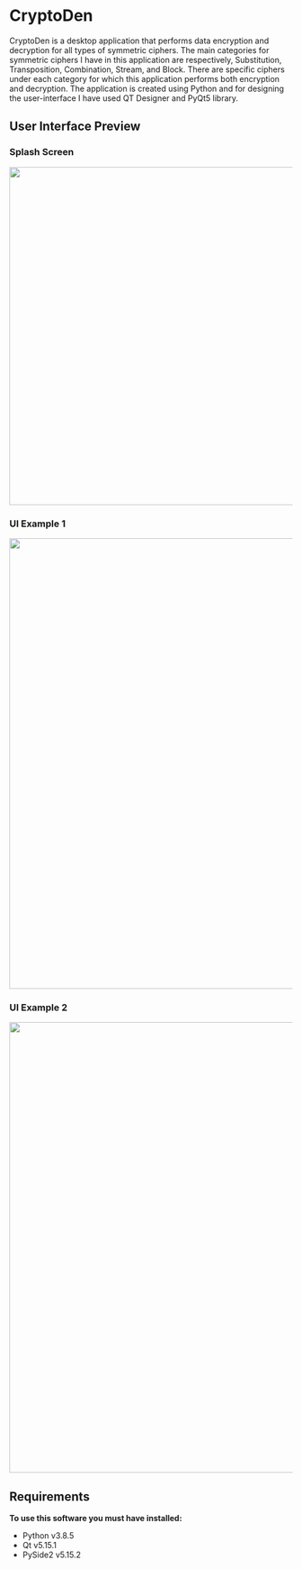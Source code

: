 # CryptoDen
CryptoDen is a desktop application that performs data encryption and decryption for all types of symmetric ciphers. The main categories for symmetric ciphers I have in this application are respectively, Substitution, Transposition, Combination, Stream, and Block. There are specific ciphers under each category for which this application performs both encryption and decryption. The application is created using Python and for designing the user-interface I have used QT Designer and PyQt5 library.

## User Interface Preview

### Splash Screen  
<img width="600" src="https://user-images.githubusercontent.com/79583632/140104349-1a8b4cac-755f-4950-ac7a-c7ce9c2f217b.jpg"/>

### UI Example 1 
<img width="800" src="https://user-images.githubusercontent.com/79583632/140104354-8cbe62a0-b77c-4586-bf7c-9a0d89f5253e.jpg"/>

### UI Example 2
<img width="800" src="https://user-images.githubusercontent.com/79583632/140104352-bdf81ef4-11ce-4e04-8a53-9288ec501b14.jpg"/>

## Requirements

**To use this software you must have installed:**
- Python v3.8.5
- Qt v5.15.1
- PySide2 v5.15.2
